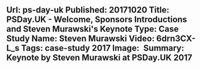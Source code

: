 Url: ps-day-uk
Published: 20171020
Title: PSDay.UK - Welcome, Sponsors Introductions and Steven Murawski's Keynote
Type: Case Study
Name: Steven Murawski
Video: 6drn3CX-L_s
Tags: case-study 2017
Image: <img class="lazy" src="data:image/gif;base64,R0lGODlhAQABAIAAAAAAAP///yH5BAEAAAAALAAAAAABAAEAAAIBRAA7" data-src="/content/images/videos/02-02.jpg" alt="PSDay.UK - Welcome, Sponsors Introductions and Steven Murawski's Keynote" title="PSDay.UK - Welcome, Sponsors Introductions and Steven Murawski's Keynote" />
Summary: Keynote by Steven Murawski at PSDay.UK 2017
---